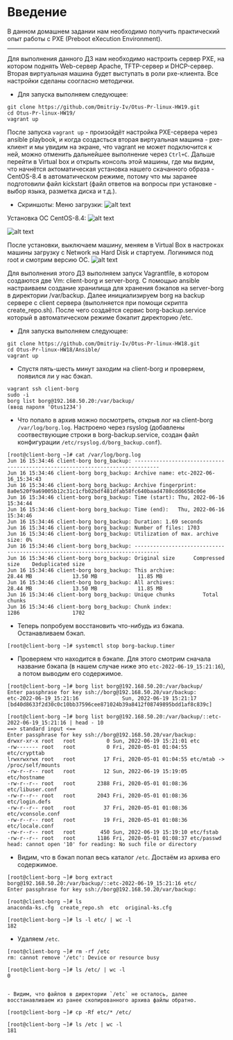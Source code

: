 # **Введение**

В данном домашнем задании нам необходимо получить практический опыт работы c PXE (Preboot eXecution Environment).

---

Для выполнения данного ДЗ нам необходимо настроить сервер PXE, на котором поднять Web-сервер Apache, TFTP-сервер и DHCP-сервер. Вторая виртуальная машина будет выступать в роли pxe-клиента. Все настройки сделаны соогласно методички.

- Для запуска выполняем следующее:
```
git clone https://github.com/Dmitriy-Iv/Otus-Pr-linux-HW19.git
cd Otus-Pr-linux-HW19/
vagrant up
```

После запуска `vagrant up` - произойдёт настройка PXE-сервера через ansible playbook, и когда создасться вторая виртуальная машина - pxe-клиент и мы увидим на экране, что vagrant не может подключится к ней, можно отменить дальнейшее выполнение через `Ctrl+C`. Дальше перейти в Virtual box и открыть консоль этой машины, где мы видим, что начнётся актоматическая установка нашего скачанного образа - CentOS-8.4 в автоматическом режиме, потому что мы заранее подготовили файл kickstart (файл ответов на вопросы при установке - выбор языка, разметка диска и т.д.).

- Скриншоты:
Меню загрузки:
![alt text](/screenshots/hw19-1.PNG?raw=true "Screenshot1")

Установка ОС CentOS-8.4:
![alt text](/screenshots/hw19-2.PNG?raw=true "Screenshot2")

![alt text](/screenshots/hw19-3.PNG?raw=true "Screenshot3")

После установки, выключаем машину, меняем в Virtual Box в настроках машины загрузку с Network на Hard Disk и стартуем. Логинимся под root и смотрим версию OC.
![alt text](/screenshots/hw19-4.PNG?raw=true "Screenshot4")









































Для выполнения этого ДЗ выполняем запуск Vagrantfile, в котором создаются две Vm: client-borg и server-borg. С помощью ansible настраиваем создание хранилища для хранения бэкапов на server-borg в директории /var/backup. Далее инициализируем borg на backup сервере с client сервера (выполняется при помощи скрипта create_repo.sh). После чего создаётся сервис borg-backup.service который в автоматическом режиме бэкапит директорию /etc.

- Для запуска выполняем следующее:
```
git clone https://github.com/Dmitriy-Iv/Otus-Pr-linux-HW18.git
cd Otus-Pr-linux-HW18/Ansible/
vagrant up
```

- Спустя пять-шесть минут заходим на client-borg и проверяем, появился ли у нас бэкап.
```
vagrant ssh client-borg
sudo -i
borg list borg@192.168.50.20:/var/backup/
(ввод пароля 'Otus1234')
```

- Что попало в архив можно посмотреть, открыв лог на client-borg `/var/log/borg.log`. Настроено через rsyslog (добавлены соотвествующие строки в borg-backup.service, создан файл конфигурации `/etc/rsyslog.d/borg_backup.conf`).
```
[root@client-borg ~]# cat /var/log/borg.log
Jun 16 15:34:46 client-borg borg_backup: ------------------------------------------------------------------------------
Jun 16 15:34:46 client-borg borg_backup: Archive name: etc-2022-06-16_15:34:43
Jun 16 15:34:46 client-borg borg_backup: Archive fingerprint: 8a0e520f9a69005b12c31c1cfb02bdf481dfab58fc640baad4780cdd6658c06e
Jun 16 15:34:46 client-borg borg_backup: Time (start): Thu, 2022-06-16 15:34:44
Jun 16 15:34:46 client-borg borg_backup: Time (end):   Thu, 2022-06-16 15:34:46
Jun 16 15:34:46 client-borg borg_backup: Duration: 1.69 seconds
Jun 16 15:34:46 client-borg borg_backup: Number of files: 1703
Jun 16 15:34:46 client-borg borg_backup: Utilization of max. archive size: 0%
Jun 16 15:34:46 client-borg borg_backup: ------------------------------------------------------------------------------
Jun 16 15:34:46 client-borg borg_backup: Original size      Compressed size    Deduplicated size
Jun 16 15:34:46 client-borg borg_backup: This archive:               28.44 MB             13.50 MB             11.85 MB
Jun 16 15:34:46 client-borg borg_backup: All archives:               28.44 MB             13.50 MB             11.85 MB
Jun 16 15:34:46 client-borg borg_backup: Unique chunks         Total chunks
Jun 16 15:34:46 client-borg borg_backup: Chunk index:                    1286                 1702

```

- Теперь попробуем восстановить что-нибудь из бэкапа. Останавливаем бэкап.
```
[root@client-borg ~]# systemctl stop borg-backup.timer
```

- Проверяем что находится в бэкапе. Для этого смотрим сначала название бэкапа (в нашем случае ниже это `etc-2022-06-19_15:21:16`), а потом выводим его содержимое.
```
[root@client-borg ~]# borg list borg@192.168.50.20:/var/backup/
Enter passphrase for key ssh://borg@192.168.50.20/var/backup:
etc-2022-06-19_15:21:16              Sun, 2022-06-19 15:21:17 [bd40d8633f2d30c0c10bb37596cee871024b39a8412f08749895bdd1af8c839c]

[root@client-borg ~]# borg list borg@192.168.50.20:/var/backup/::etc-2022-06-19_15:21:16 | head - 10
==> standard input <==
Enter passphrase for key ssh://borg@192.168.50.20/var/backup:
drwxr-xr-x root   root          0 Sun, 2022-06-19 15:21:01 etc
-rw------- root   root          0 Fri, 2020-05-01 01:04:55 etc/crypttab
lrwxrwxrwx root   root         17 Fri, 2020-05-01 01:04:55 etc/mtab -> /proc/self/mounts
-rw-r--r-- root   root         12 Sun, 2022-06-19 15:19:05 etc/hostname
-rw-r--r-- root   root       2388 Fri, 2020-05-01 01:08:36 etc/libuser.conf
-rw-r--r-- root   root       2043 Fri, 2020-05-01 01:08:36 etc/login.defs
-rw-r--r-- root   root         37 Fri, 2020-05-01 01:08:36 etc/vconsole.conf
-rw-r--r-- root   root         19 Fri, 2020-05-01 01:08:36 etc/locale.conf
-rw-r--r-- root   root        450 Sun, 2022-06-19 15:19:10 etc/fstab
-rw-r--r-- root   root       1186 Fri, 2020-05-01 01:08:37 etc/passwd
head: cannot open '10' for reading: No such file or directory

```

- Видим, что в бэкап попал весь каталог `/etc`. Достаём из архива его содержимое.
```
[root@client-borg ~]# borg extract borg@192.168.50.20:/var/backup/::etc-2022-06-19_15:21:16 etc/
Enter passphrase for key ssh://borg@192.168.50.20/var/backup:

[root@client-borg ~]# ls
anaconda-ks.cfg  create_repo.sh  etc  original-ks.cfg

[root@client-borg ~]# ls -l etc/ | wc -l
182
```

- Удаляем `/etc`.
```
[root@client-borg ~]# rm -rf /etc
rm: cannot remove '/etc': Device or resource busy

[root@client-borg ~]# ls /etc/ | wc -l
0


- Видим, что файлов в директории `/etc` не осталось, далее восстанавливаем из ранее скопированного архива файлы обратно.

[root@client-borg ~]# cp -Rf etc/* /etc/

[root@client-borg ~]# ls /etc | wc -l
181
```